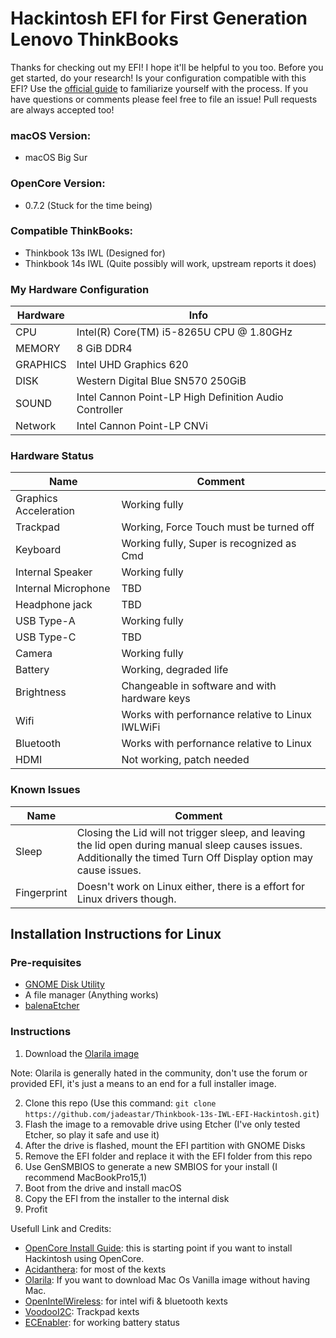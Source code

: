 # Hackintosh EFI for First Generation Lenovo ThinkBooks
Thanks for checking out my EFI! I hope it'll be helpful to you too. Before you get started, do your research! Is your configuration compatible with this EFI? Use the [official guide](https://dortania.github.io/OpenCore-Install-Guide/) to familiarize yourself with the process. If you have questions or comments please feel free to file an issue! Pull requests are always accepted too!

### macOS Version:
- macOS Big Sur

### OpenCore Version: 
- 0.7.2 (Stuck for the time being)

### Compatible ThinkBooks:
- Thinkbook 13s IWL (Designed for)
- Thinkbook 14s IWL (Quite possibly will work, upstream reports it does)

### My Hardware Configuration
| Hardware | Info |
| ------ | ------ |
| CPU | Intel(R) Core(TM) i5-8265U CPU @ 1.80GHz |
| MEMORY | 8 GiB DDR4 |
| GRAPHICS | Intel UHD Graphics 620 |
| DISK | Western Digital Blue SN570 250GiB |
| SOUND | Intel Cannon Point-LP High Definition Audio Controller |
| Network | Intel Cannon Point-LP CNVi |

### Hardware Status
| Name | Comment |
| ------ | ------ |
| Graphics Acceleration |Working fully|
| Trackpad |Working, Force Touch must be turned off|
| Keyboard |Working fully, Super is recognized as Cmd|
| Internal Speaker |Working fully|
| Internal Microphone |TBD|
| Headphone jack |TBD|
| USB Type-A |Working fully|
| USB Type-C |TBD|
| Camera |Working fully|
| Battery |Working, degraded life|
| Brightness |Changeable in software and with hardware keys|
| Wifi |Works with perfornance relative to Linux IWLWiFi|
| Bluetooth | Works with perfornance relative to Linux|
| HDMI |Not working, patch needed|

### Known Issues
| Name | Comment |
| ------ | ------ |
| Sleep | Closing the Lid will not trigger sleep, and leaving the lid open during manual sleep causes issues. Additionally the timed Turn Off Display option may cause issues. |
| Fingerprint |Doesn't work on Linux either, there is a effort for Linux drivers though.|


## Installation Instructions for Linux
### Pre-requisites
- [GNOME Disk Utility](https://apps.gnome.org/app/org.gnome.DiskUtility/)
- A file manager (Anything works)
- [balenaEtcher](https://etcher.io)

### Instructions

1. Download the [Olarila image](https://www.olarila.com/topic/6278-hackintosh-and-macintosh-olarila-vanilla-images-macos/)

Note: Olarila is generally hated in the community, don't use the forum or provided EFI, it's just a means to an end for a full installer image.

2. Clone this repo (Use this command: `git clone https://github.com/jadeastar/Thinkbook-13s-IWL-EFI-Hackintosh.git`)
2. Flash the image to a removable drive using Etcher (I've only tested Etcher, so play it safe and use it)
3. After the drive is flashed, mount the EFI partition with GNOME Disks
4. Remove the EFI folder and replace it with the EFI folder from this repo
5. Use GenSMBIOS to generate a new SMBIOS for your install (I recommend MacBookPro15,1)
6. Boot from the drive and install macOS
7. Copy the EFI from the installer to the internal disk
8. Profit




Usefull Link and Credits:
- [OpenCore Install Guide]: this is starting point if you want to install Hackintosh using OpenCore.
- [Acidanthera]: for most of the kexts
- [Olarila]: If you want to download Mac Os Vanilla image without having Mac.
- [OpenIntelWireless]: for intel wifi & bluetooth kexts
- [VoodooI2C]: Trackpad kexts
- [ECEnabler]: for working battery status


[GenSMBIOS]: <https://github.com/corpnewt/GenSMBIOS>
[ProperTree]: <https://github.com/corpnewt/ProperTree> 
[OpenCore Install Guide]: <https://dortania.github.io/OpenCore-Install-Guide/>
[Olarila]: <https://www.olarila.com>
[OpenIntelWireless]: <https://github.com/OpenIntelWireless>
[Acidanthera]: <https://github.com/acidanthera>
[VoodooI2C]: <https://github.com/VoodooI2C/VoodooI2C>
[ECEnabler]: <https://github.com/1Revenger1/ECEnabler>
[ws839750375]: <https://github.com/ws839750375>
